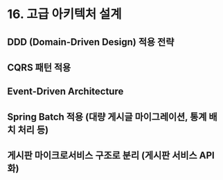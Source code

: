 # 16. 고급 아키텍처 설계

## DDD (Domain-Driven Design) 적용 전략

## CQRS 패턴 적용

## Event-Driven Architecture

## Spring Batch 적용 (대량 게시글 마이그레이션, 통계 배치 처리 등)

## 게시판 마이크로서비스 구조로 분리 (게시판 서비스 API화)